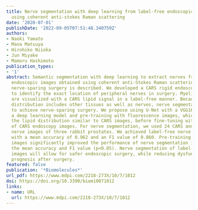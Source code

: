 ```yaml
---
title: Nerve segmentation with deep learning from label-free endoscopic images obtained
  using coherent anti-stokes Raman scattering
date: '2020-07-01'
publishDate: '2022-09-05T07:51:48.340759Z'
authors:
- Naoki Yamato
- Mana Matsuya
- Hirohiko Niioka
- Jun Miyake
- Mamoru Hashimoto
publication_types:
- '1'
abstract: Semantic segmentation with deep learning to extract nerves from label-free
  endoscopic images obtained using coherent anti-Stokes Raman scattering (CARS) for
  nerve-sparing surgery is described. We developed a CARS rigid endoscope in order
  to identify the exact location of peripheral nerves in surgery. Myelinated nerves
  are visualized with a CARS lipid signal in a label-free manner. Because the lipid
  distribution includes other tissues as well as nerves, nerve segmentation is required
  to achieve nerve-sparing surgery. We propose using U-Net with a VGG16 encoder as
  a deep learning model and pre-training with fluorescence images, which visualize
  the lipid distribution similar to CARS images, before fine-tuning with a small dataset
  of CARS endoscopy images. For nerve segmentation, we used 24 CARS and 1,818 fluorescence
  nerve images of three rabbit prostates. We achieved label-free nerve segmentation
  with a mean accuracy of 0.962 and an F1 value of 0.860. Pre-training on fluorescence
  images significantly improved the performance of nerve segmentation in terms of
  the mean accuracy and F1 value (p<0.05). Nerve segmentation of label-free endoscopic
  images will allow for safer endoscopic surgery, while reducing dysfunction and improving
  prognosis after surgery.
featured: false
publication: '*Biomolecules*'
url_pdf: https://www.mdpi.com/2218-273X/10/7/1012
doi: https://doi.org/10.3390/biom10071012
links:
- name: URL
  url: https://www.mdpi.com/2218-273X/10/7/1012
---
```


